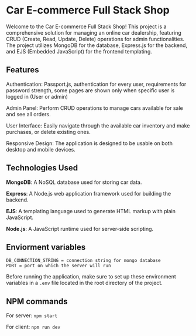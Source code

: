 
# Car E-commerce Full Stack Shop
Welcome to the Car E-commerce Full Stack Shop! This project is a comprehensive solution for managing an online car dealership, featuring CRUD (Create, Read, Update, Delete) operations for admin functionalities. The project utilizes MongoDB for the database, Express.js for the backend, and EJS (Embedded JavaScript) for the frontend templating.

## Features
Authentication: Passport.js, authentication for every user, requirements for password strength, some pages are shown only when specific user is logged in (User or admin)

Admin Panel: Perform CRUD operations to manage cars available for sale and see all orders.

User Interface: Easily navigate through the available car inventory and make purchases, or delete existing ones.

Responsive Design: The application is designed to be usable on both desktop and mobile devices.

## Technologies Used

**MongoDB**: A NoSQL database used for storing car data.


**Express**: A Node.js web application framework used for building the backend.


**EJS**: A templating language used to generate HTML markup with plain JavaScript.


**Node.js**: A JavaScript runtime used for server-side scripting.


## Enviorment variables

```
DB_CONNECTION_STRING = connection string for mongo database
PORT = port on which the server will run
```
Before running the application, make sure to set up these environment variables in a `.env` file located in the root directory of the project.

## NPM commands

For server: 
`npm start`

For client:
` npm run dev `
